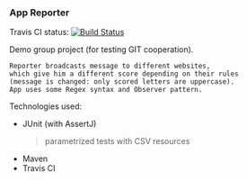 ### App Reporter  
Travis CI status: [![Build Status](https://travis-ci.org/pedro-programator/ReporterApp.svg?branch=master)](https://travis-ci.org/pedro-programator/ReporterApp)

Demo group project (for testing GIT cooperation).  
```
Reporter broadcasts message to different websites, 
which give him a different score depending on their rules 
(message is changed: only scored letters are uppercase).  
App uses some Regex syntax and Observer pattern.
```


Technologies used:
- JUnit (with AssertJ)
     > parametrized tests with CSV resources   
- Maven
- Travis CI

